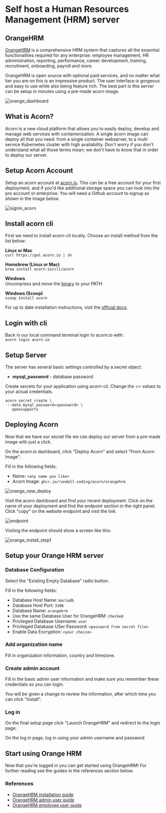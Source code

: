 # Self host a Human Resources Management (HRM) server

## OrangeHRM
[OrangeHRM](https://www.orangehrm.com/) is a comprehensive HRM system that captures all the essential functionalities required for any enterprise: employee management, HR administration, reporting, performance, career development, training, recruitment, onboarding, payroll and more.

OrangeHRM is open source with optional paid services, and no matter what tier you are on this is an impressive product.  The user interface is gorgeous and easy to use while also being feature rich. The best part is this server can be setup in minutes using a pre-made acorn image.

![orange_dashboard](https://github.com/randall-coding/orangehrm/assets/39175191/322fc65b-f6c0-4238-86f5-3c74537f6a4e)

## What is Acorn? 
Acorn is a new cloud platform that allows you to easily deploy, develop and manage web services with containerization.  A single acorn image can deploy all that you need: from a single container webserver, to a multi service Kubernetes cluster with high availability.  Don't worry if you don't understand what all those terms mean; we don't have to know that in order to deploy our server.

## Setup Acorn Account
Setup an acorn account at [acorn.io](https://acorn.io).  This can be a free account for your first deployment, and if you'd like additional storage space you can look into the pro account or enterprise.  You will need a Github account to signup as shown in the image below.

![signin_acorn](https://github.com/randall-coding/opensupports-docker/assets/39175191/d46815fb-d2d5-42cd-b93d-41ca541a63bd)

## Install acorn cli 
First we need to install acorn-cli locally.  Choose an install method from the list below:

**Linux or Mac** <br>
`curl https://get.acorn.io | sh`

**Homebrew (Linux or Mac)** <br>
`brew install acorn-io/cli/acorn`

**Windows** <br> 
Uncompress and move the [binary](https://cdn.acrn.io/cli/default_windows_amd64_v1/acorn.exe) to your PATH

**Windows (Scoop)** <br>
`scoop install acorn`

For up to date installation instructions, visit the [official docs](https://runtime-docs.acorn.io/installation/installing).

## Login with cli
Back in our local command terminal login to acorn.io with: <br>
`acorn login acorn.io` 

## Setup Server
The server has several basic settings controlled by a secret object.  
 * **mysql_password** - database password
 
Create secrets for your application using acorn-cli.  Change the <> values to your actual credentials.
```
acorn secret create \
 --data mysql_password=<password> \
   opensupports
```

## Deploying Acorn
Now that we have our secret file we can deploy our server from a pre-made image with just a click.

On the acorn.io dashboard, click "Deploy Acorn" and select "From Acorn Image".

Fill in the following fields:

- Name: `<any name you like>`
- Acorn Image: `ghcr.io/randall-coding/acorn/orangehrm`

![orange_new_deploy](https://github.com/randall-coding/orangehrm/assets/39175191/833b7de5-f9ab-4b44-af67-73bc19035947)

Visit the acorn dashboard and find your recent deployment.  Click on the name of your deployment and find the endpoint section in the right panel.  Click "copy" on the website endpoint and visit the link.

![endpoint](https://github.com/randall-coding/orangehrm/assets/39175191/15e37f0c-2dda-42cd-9e01-362d959e65d5)

Visiting the endpoint should show a screen like this:

![orange_install_step1](https://github.com/randall-coding/orangehrm/assets/39175191/19de76e5-0610-4994-9f0d-5efeab61ad6c)

## Setup your Orange HRM server

### Database Configuration
Select the "Existing Empty Database" radio button.

Fill in the following fields:
- Database Host Name: `mariadb`
- Database Host Port: `3306`
- Database Name: `orangehrm`
- Use the same Database User for OrangeHRM: `checked`
- Privileged Database Username: `user`
- Privileged Database USer Password: `<password from secret file>`
- Enable Data Encryption: `<your choice>`

### Add organization name
Fill in organization information, country and timezone.

### Create admin account
Fill in the basic admin user information and make sure you remember these credentials so you can login.

You will be given a change to review the information, after which time you can click "Install".

### Log in
On the final setup page click "Launch OrangeHRM" and redirect to the login page.

On the log in page, log in using your admin username and password 

## Start using Orange HRM
Now that you're logged in you can get started using OrangeHRM! For further reading see the guides in the references section below.

### References
* [OrangeHRM installation guide](https://starterhelp.orangehrm.com/hc/en-us/articles/5295915003666-OrangeHRM-Starter-Installation-Guide)
* [OrangeHRM admin user guide](https://starterhelp.orangehrm.com/hc/en-us/categories/360002945799-Admin-User-Guide)
* [OrangeHRM employee user guide](https://starterhelp.orangehrm.com/hc/en-us/categories/360002926580-Employee-User-Guide)
